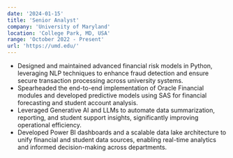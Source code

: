 ```yaml
---
date: '2024-01-15'
title: 'Senior Analyst'
company: 'University of Maryland'
location: 'College Park, MD, USA'
range: 'October 2022 - Present'
url: 'https://umd.edu/'
---
```




- Designed and maintained advanced financial risk models in Python, leveraging NLP techniques to enhance fraud detection and ensure secure transaction processing across university systems.
- Spearheaded the end-to-end implementation of Oracle Financial modules and developed predictive models using SAS for financial forecasting and student account analysis.
- Leveraged Generative AI and LLMs to automate data summarization, reporting, and student support insights, significantly improving operational efficiency.
- Developed Power BI dashboards and a scalable data lake architecture to unify financial and student data sources, enabling real-time analytics and informed decision-making across departments.








